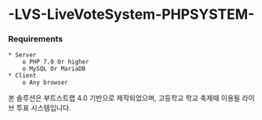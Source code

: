 -LVS-LiveVoteSystem-PHPSYSTEM-
======================

### Requirements

```
* Server
	o PHP 7.0 Or higher
	o MySQL Or MariaDB 
* Client
	o Any browser
```

본 솔루션은 부트스트랩 4.0 기반으로 제작되었으며, 고등학교 학교 축제때 이용될 라이브 투표 시스템입니다.
